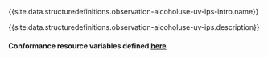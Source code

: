 {{site.data.structuredefinitions.observation-alcoholuse-uv-ips-intro.name}}

{{site.data.structuredefinitions.observation-alcoholuse-uv-ips.description}}

#### Conformance resource variables defined [here](http://wiki.hl7.org/index.php?title=IG_Publisher_Documentation#Jekyll)

